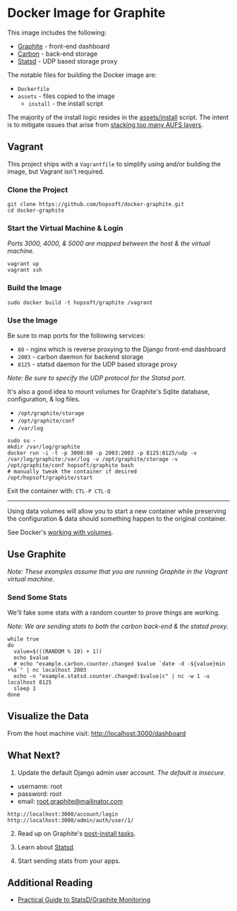 # Docker Image for Graphite

This image includes the following:

* [Graphite](http://graphite.readthedocs.org/en/latest/) - front-end dashboard
* [Carbon](http://graphite.readthedocs.org/en/latest/carbon-daemons.html) - back-end storage
* [Statsd](https://github.com/etsy/statsd/wiki) - UDP based storage proxy

The notable files for building the Docker image are:

* `Dockerfile`
* `assets` - files copied to the image
  * `install` - the install script

The majority of the install logic resides in the
[assets/install](https://github.com/hopsoft/docker-graphite/blob/master/assets/install) script.
The intent is to mitigate issues that arise from
[stacking too many AUFS layers](https://github.com/dotcloud/docker/issues/1171).

## Vagrant

This project ships with a `Vagrantfile` to simplify using and/or building the image,
but Vagrant isn't required.

### Clone the Project

```
git clone https://github.com/hopsoft/docker-graphite.git
cd docker-graphite
```

### Start the Virtual Machine & Login

*Ports 3000, 4000, & 5000 are mapped between the host & the virtual machine.*

```
vagrant up
vagrant ssh
```

### Build the Image

```
sudo docker build -t hopsoft/graphite /vagrant
```

### Use the Image

Be sure to map ports for the following services:

* `80` - nginx which is reverse proxying to the Django front-end dashboard
* `2003` - carbon daemon for backend storage
* `8125` - statsd daemon for the UDP based storage proxy

*Note: Be sure to specify the UDP protocol for the Statsd port.*

It's also a good idea to mount volumes for Graphite's Sqlite database, configuration, & log files.

* `/opt/graphite/storage`
* `/opt/graphite/conf`
* `/var/log`

```
sudo su -
mkdir /var/log/graphite
docker run -i -t -p 3000:80 -p 2003:2003 -p 8125:8125/udp -v /var/log/graphite:/var/log -v /opt/graphite/storage -v /opt/graphite/conf hopsoft/graphite bash
# manually tweak the container if desired
/opt/hopsoft/graphite/start
```

Exit the container with: `CTL-P CTL-Q`

---

Using data volumes will allow you to start a new container while preserving the
configuration & data should something happen to the original container.

See Docker's [working with volumes](http://docs.docker.io/en/latest/use/working_with_volumes/#create-a-new-container-using-existing-volumes-from-an-existing-container).

## Use Graphite

*Note: These examples assume that you are running Graphite in the Vagrant virtual machine.*

### Send Some Stats

We'll fake some stats with a random counter to prove things are working.

*Note: We are sending stats to both the carbon back-end & the statsd proxy.*

```
while true
do
  value=$(((RANDOM % 10) + 1))
  echo $value
  # echo "example.carbon.counter.changed $value `date -d -${value}min +%s`" | nc localhost 2003
  echo -n "example.statsd.counter.changed:$value|c" | nc -w 1 -u localhost 8125
  sleep 1
done
```

## Visualize the Data

From the host machine visit: [http://localhost:3000/dashboard](http://localhost:3000/dashboard)

## What Next?

1. Update the default Django admin user account. _The default is insecure._

* username: root
* password: root
* email: root.graphite@mailinator.com

```
http://localhost:3000/account/login
http://localhost:3000/admin/auth/user/1/
```

2. Read up on Graphite's [post-install tasks](https://graphite.readthedocs.org/en/latest/install.html#post-install-tasks).

3. Learn about [Statsd](https://github.com/etsy/statsd/).

4. Start sending stats from your apps.

## Additional Reading

* [Practical Guide to StatsD/Graphite Monitoring](http://matt.aimonetti.net/posts/2013/06/26/practical-guide-to-graphite-monitoring/)

